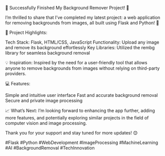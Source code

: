 🚀 Successfully Finished My Background Remover Project! 🎉

I’m thrilled to share that I’ve completed my latest project: a web application for removing backgrounds from images, all built using Flask and Python! 🌟

🔧 Project Highlights:

Tech Stack: Flask, HTML/CSS, JavaScript
Functionality: Upload any image and remove its background effortlessly
Key Libraries: Utilized the rembg library for seamless background removal

💡 Inspiration:
Inspired by the need for a user-friendly tool that allows anyone to remove backgrounds from images without relying on third-party providers.

💻 Features:

Simple and intuitive user interface
Fast and accurate background removal
Secure and private image processing

📈 What’s Next:
I’m looking forward to enhancing the app further, adding more features, and potentially exploring similar projects in the field of computer vision and image processing.


Thank you for your support and stay tuned for more updates! 😊

#Flask #Python #WebDevelopment #ImageProcessing #MachineLearning #AI #BackgroundRemoval #TechInnovation
